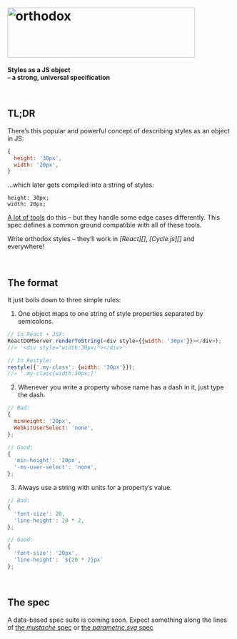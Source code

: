 <h1><img
  alt="orthodox"
  width="420"
  height="112"
  src="https://cdn.rawgit.com/studio-b12/orthodox/4d7afcc/logo.png"
  id="/"
/></h1>

**Styles as a JS object**  
**– a strong, universal specification**




&nbsp;

##                                                                 <a id="/tldr" >TL;DR                                                                      </a>

There’s this popular and powerful concept of describing styles as an object in JS:

```js
{
  height: '30px',
  width: '20px',
}
```

…which later gets compiled into a string of styles:

```
height: 30px;
width: 20px;
```

[A lot of tools](#/tools) do this – but they handle some edge cases differently. This spec defines a common ground compatible with all of these tools.

Write orthodox styles – they’ll work in *[React][]*, *[Cycle.js][]* and everywhere!




&nbsp;

##                                                               <a id="/format" >The format                                                                 </a>

It just boils down to three simple rules:

1. One object maps to one string of style properties separated by semicolons.

  ```js
  // In React + JSX:
  ReactDOMServer.renderToString(<div style={{width: '30px'}}></div>);
  //» '<div style="width:30px;"></div>'

  // In Restyle:
  restyle({'.my-class': {width: '30px'}});
  //» '.my-class{width:30px;}'
  ```

2. Whenever you write a property whose name has a dash in it, just type the dash.

  ```js
  // Bad:
  {
    minHeight: '20px',
    WebkitUserSelect: 'none',
  };

  // Good:
  {
    'min-height': '20px',
    '-ms-user-select': 'none',
  };
  ```

3. Always use a string with units for a property’s value.

  ```js
  // Bad:
  {
    'font-size': 20,
    'line-height': 20 * 2,
  };

  // Good:
  {
    'font-size': '20px',
    'line-height': `${20 * 2}px`
  };
  ```




&nbsp;

##                                                                 <a id="/spec" >The spec                                                                   </a>

A data-based spec suite is coming soon. Expect something along the lines of [the *mustache* spec](https://github.com/mustache/spec/tree/83b0721610a4e11832e83df19c73ace3289972b9/specs) or [the *parametric.svg* spec](https://github.com/parametric-svg/-/tree/fcd1d5298f58bc5c634ec062d74e4f155c14701d/packages/parametric-svg-spec/specs)
